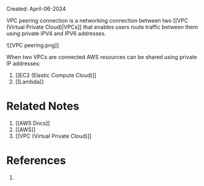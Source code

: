 Created: April-06-2024

VPC peering connection is a networking connection between two [[VPC (Virtual Private Cloud)|VPCs]] that enables users route traffic between them using private IPV4 and IPV6 addresses.

![[VPC peering.png]]

When two VPCs are connected AWS resources can be shared using private IP addresses:

1. [[EC2 (Elastic Compute Cloud)]]
2. [[Lambda]]
# Related Notes

1. [[AWS Docs]]
2. [[AWS]]
3. [[VPC (Virtual Private Cloud)]]
# References

1. 